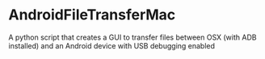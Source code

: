 AndroidFileTransferMac
======================

A python script that creates a GUI to transfer files between OSX (with ADB installed) and an Android device with USB debugging enabled
